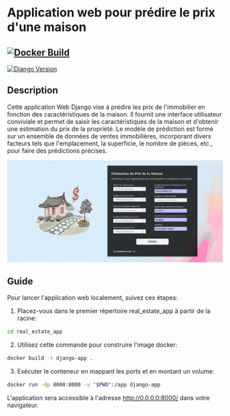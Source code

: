 # Application web pour prédire le prix d'une maison

## [![Docker Build](https://img.shields.io/docker/cloud/build/votre-utilisateur/votre-projet)](https://hub.docker.com/r/votre-utilisateur/votre-projet)
[![Django Version](https://img.shields.io/badge/django-4.2-green.svg)](https://docs.djangoproject.com/en/4.2/)

## Description

Cette application Web Django vise à prédire les prix de l'immobilier en fonction des caractéristiques de la maison. Il fournit une interface utilisateur conviviale et permet de saisir les caractéristiques de la maison et d'obtenir une estimation du prix de la propriété. Le modèle de prédiction est formé sur un ensemble de données de ventes immobilières, incorporant divers facteurs tels que l'emplacement, la superficie, le nombre de pièces, etc., pour faire des prédictions précises.

![](data/screenshot.png)

## Guide

Pour lancer l'application web localement, suivez ces étapes:

1. Placez-vous dans le premier répertoire real_estate_app à partir de la racine:
```bash
cd real_estate_app
```

2. Utilisez cette commande pour construire l'image docker:

```bash
docker build -t django-app .
```

3. Exécuter le conteneur en mappant les ports et en montant un volume:

```bash
docker run -dp 8000:8000 -v "$PWD":/app django-app
```

L'application sera accessible à l'adresse http://0.0.0.0:8000/ dans votre navigateur.

